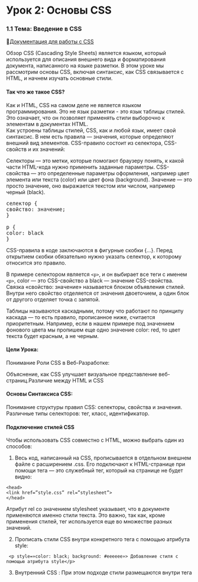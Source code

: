 # Урок 2: Основы CSS
### 1.1 Тема: Введение в CSS
🔗[Документация для работы с СSS ](https://doka.guide/css/)

Обзор
CSS (Cascading Style Sheets) является языком, который используется для описания внешнего вида и форматирования документа, написанного на языке разметки. В этом уроке мы рассмотрим основы CSS, включая синтаксис, как CSS связывается с HTML, и начнем изучать основные стили. </br>
#### Так что же такое CSS?</br>
Как и HTML, CSS на самом деле не является языком программирования. Это не язык разметки - это язык таблицы стилей. Это означает, что он позволяет применять стили выборочно к элементам в документах HTML. </br>
Как устроены таблицы стилей,
CSS, как и любой язык, имеет свой синтаксис. В нем есть правила — значения, которые определяют внешний вид элементов. CSS-правило состоит из селектора, CSS-свойств и их значений:

Селекторы — это метки, которые помогают браузеру понять, к какой части HTML-кода нужно применить заданные параметры.
CSS-свойства — это определенные параметры оформления, например цвет элемента или текста (color) или цвет фона (background).
Значение — это просто значение, оно выражается текстом или числом, например черный (black).
<pre>селектор {
свойство: значение;
} 
 
p {
color: black
}
</pre>
CSS-правила в коде заключаются в фигурные скобки {…}. Перед открытием скобки обязательно нужно указать селектор, к которому относится это правило.

В примере селектором является `<p>`, и он выбирает все теги с именем `<p>`, color — это CSS-свойство а black — значение CSS-свойства. Связка «свойство: значение» называется блоком объявления стилей. Внутри него свойство отделяется от значения двоеточием, а один блок от другого отделяет точка с запятой.

Таблицы называются каскадными, потому что работают по принципу каскада — то есть правило, прописанное ниже, считается приоритетным. Например, если в нашем примере под значением фонового цвета мы пропишем еще одно значение color: red, то цвет текста будет красным, а не черным.

#### Цели Урока:
Понимание Роли CSS в Веб-Разработке:

Объяснение, как CSS улучшает визуальное представление веб-страниц.Различие между HTML и CSS 
#### Основы Синтаксиса CSS:

Понимание структуры правил CSS: селекторы, свойства и значения.
Различные типы селекторов: тег, класс, идентификатор.
#### Подключение стилей CSS
Чтобы использовать CSS совместно с HTML, можно выбрать один из способов:

1. Весь код, написанный на CSS, прописывается в отдельном внешнем файле с расширением .css. Его подключают к HTML-странице при помощи тега <link href> — это служебный тег, который на странице не будет видно:
```
<head>
<link href=”style.css” rel=”stylesheet”>
</head>
```

Атрибут rel со значением stylesheet указывает, что в документе применяются именно стили текста. Это важно, так как, кроме применения стилей, тег <link> используется еще во множестве разных значений.

2. Прописать стили CSS внутри конкретного тега с помощью атрибута style:
```
 <p style=»color: black; background: #eeeeee»> Добавление стиля с помощью атрибута style</p>
```
3. Внутренний CSS : При этом подходе стили размещаются внутри тега <style>, который, в свою очередь, находится в секции <head> HTML-документа:
```
<head>
  <style>
    p { color: blue; font-size: 14px; }
  </style>
</head>
```
#### Основные Свойства CSS:
1) Цвет и фон (`color, background-color`).</br>🔗[Описание тегa для работы с background ](https://doka.guide/css/background-color/)</br>🔗[Описание тегa для работы с color ](https://doka.guide/css/color/).
2) Шрифты (`font-family, font-size, font-weight`).
3) Текст (`text-align, line-height, text-decoration`).
4) margin: Внешний отступ вокруг элемента(`padding, border, width, height`).
5) Позиционирование и Отображение: (`position, display, z-index`)
6) Флексбокс и Грид: (`display: flex, display: grid`)
7) Анимации и Переходы: (`transition, animation, @keyframes`)
   
### Некоторые свойства: </br>
CSS-свойства влияющие на шрифт</br>
font-style стиль шрифта</br>
font-variant малые заглавные</br>
font-weight жирность шрифта</br>
font-size размер шрифта</br>
font-family шрифт элемента</br>

### CSS-свойства влияющие на цвет и фон:</br>
color: green;    цвет текста</br>
background-color: red;   фон</br>
CSS-свойства влияющие на границу(обводку)</br>
border: 1px solid red рамка</br>
border-radius: 50px; скругление рамки</br>

### CSS-свойства влияющие на текст:</br>
text-align: center;  поставит текст по центру </br>
text-indent: 20px; — отступ первой строки равен 20 пикселям, </br>
line-height задает расстояние между строками</br>
CSS-свойства влияющие на размеры объекта</br>
width: 100px; ширина</br>
height: 100px; высота</br>

### CSS-свойства внешнего и внутренного отступа элементов:</br>
Внешние отступы margin: 30px; внешний отступ с 4 сторон по 30px </br>
Margin (Внешний отступ): Это пространство между границей элемента (border) и соседними элементами. </br>
Margin не влияет на внутренние размеры элемента (width и height).</br>

Внутренний отступ padding: 20px; внутренний отступ с 4 сторон по 20px </br>
Padding (Внутренний отступ): Это пространство между контентом элемента и его границей (border). </br>
Padding увеличивает внутреннюю часть элемента, но не изменяет его внешние габариты (width и height), если только не используется box-sizing: border-box.
### 🏆 Задание 1:
#### 1.1 Исследование различных веб-сайтов для анализа их стилей и попытка воссоздания некоторых элементов дизайна. </br>

 #### 1.2 Работа с текстом  </br>
🔗[Ссылка на задание 1.2](https://greatcode.ru/lesson_2.1.html). </br>
#### 1.3 У этого задания есть небольшое ТЗ: 
  1) В CSS файле в самом верху создайте селектор для тега body и напишите следующие стили - шрифт Arial, sans-serif, размер шрифта 16px, цвет текста #333, межстрочный отступ 1.5
  2) Создайте `Заголок первого уровня` В CSS файле создайте селектор для класса title,  и напишите следующие стили - размер шрифта 40px, цвет текста #f03333, межстрочный отступ 1.2, все буквы заглавные
  3) После заголовка создайте абзац и напишите там немного текста, можете использовать сайт-генератор случайного текста lipsum.com
  4) После абзаца создайте заголовок второго уровня, напишите текст "Заголовок второго уровня" и придайте ему класс subtitle
5) В CSS файле создайте селектор для класса subtitle, и напишите следующие стили - размер шрифта 30px, цвет текста #12ac11, межстрочный отступ 1.2, подчеркивание текста снизу
6) После заголовка создайте абзац и напишите там немного текста, можете использовать lorem или от себя
7) После абзаца создайте ненумерованный список с тремя пунктами
8) В каждом пункте напишите немного текста, на свой выбор
9) Задайте списку класс list
10) В CSS файле создайте селектор для класса list, и напишите следующие стили - размер шрифта 20px, цвет текста #444, все буквы наклонные, стиль маркеров списка - square </br>
#### Итог: не смотри итоговое задание пока не сделаешь по ТЗ 
🚨🚨🚨🛑🛑🛑🛑🛑🛑🛑
#### 🔗[Ссылка на задание 1.3](https://greatcode.ru/lesson_2.2.html). </br>
#### ⭕❌⛔🚫Не открывать пока не закончишь задание по ТЗ и потом сравни результат

 #### 1.4 🔗[Ссылка на задание 1.4](https://greatcode.ru/lesson_2.3.html)


